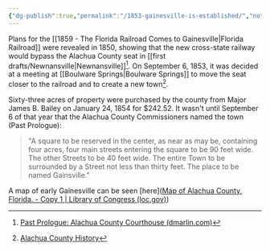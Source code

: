 ```yaml
---
{"dg-publish":true,"permalink":"/1853-gainesville-is-established/","noteIcon":"1","created":"","updated":""}
---
```


Plans for the [[1859 - The Florida Railroad Comes to Gainesville\|Florida Railroad]] were revealed in 1850, showing that the new cross-state railway would bypass the Alachua County seat in [[first drafts/Newnansville\|Newnansville]][^1]. On September 6, 1853, it was decided at a meeting at [[Boulware Springs\|Boulware Springs]] to move the seat closer to the railroad and to create a new town[^2]. 

Sixty-three acres of property were purchased by the county from Major James B. Bailey on January 24, 1854 for $242.52. It wasn't until September 6 of that year that the Alachua County Commissioners named the town (Past Prologue):

>"A square to be reserved in the center, as near as may be, containing four acres, four main streets entering the square to be 90 feet wide. The other Streets to be 40 feet wide. The entire Town to be surrounded by a Street not less than thirty feet. The place to be named Gainsville."

A map of early Gainesville can be seen [here]([Map of Alachua County, Florida. - Copy 1 | Library of Congress (loc.gov)](https://www.loc.gov/resource/g3933a.la000072/?r=0.67,0.44,0.061,0.049,0))

[^1]: [Past Prologue: Alachua County Courthouse (dmarlin.com)](https://dmarlin.com/pastprologue/blog/alachua-county-courthouse/)
[^2]: [Alachua County History](https://alachuacounty.us/govt/pages/alachuacountyhistory.aspx#:~:text=Originally%20part%20of%20the%20Arredondo,Georgia%20border%20to%20Tampa%20Bay.)